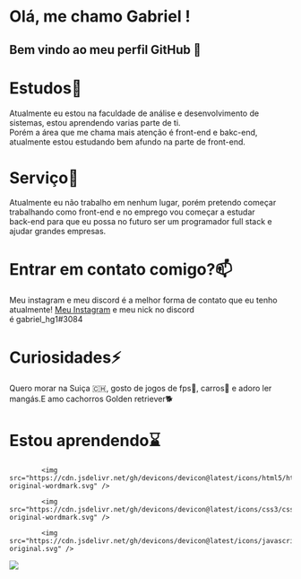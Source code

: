 # Olá, me chamo Gabriel ! 
## Bem vindo ao meu perfil GitHub 👋
<h1>Estudos🌱</h1>
<p>Atualmente eu estou na faculdade de análise e desenvolvimento de sistemas, estou aprendendo varias parte de ti.<br>
Porém a área que me chama mais atenção é front-end e bakc-end, atualmente  estou estudando bem afundo na parte de front-end.<br>
</p>
<h1>Serviço🔭</h1>
<p>Atualmente eu não trabalho em nenhum lugar, porém pretendo começar trabalhando como front-end e no emprego vou começar a estudar<br>
back-end para que eu possa no futuro ser um programador full stack e ajudar grandes empresas.</p>
<h1>Entrar em contato comigo?📫</h1>
<p>Meu instagram e meu discord é a melhor forma de contato que eu tenho atualmente!
<a href="https://www.instagram.com/gabriel_galaso1/">Meu Instagram</a> e meu nick no discord<br>
é gabriel_hg1#3084</p>
<h1>Curiosidades⚡</h1>
<p>Quero morar na Suiça 🇨🇭, gosto de jogos de fps🔫, carros🚗 e adoro ler mangás.E amo cachorros Golden retriever🐕</p>
<h1>Estou aprendendo⌛</h1>

            <img src="https://cdn.jsdelivr.net/gh/devicons/devicon@latest/icons/html5/html5-original-wordmark.svg" />
            
            <img src="https://cdn.jsdelivr.net/gh/devicons/devicon@latest/icons/css3/css3-original-wordmark.svg" />
            
            <img src="https://cdn.jsdelivr.net/gh/devicons/devicon@latest/icons/javascript/javascript-original.svg" />

<p><img src="https://media1.tenor.com/m/Q5LEaA7QrXEAAAAC/tom-and-jerry-jerry-mouse.gif"/></p>


